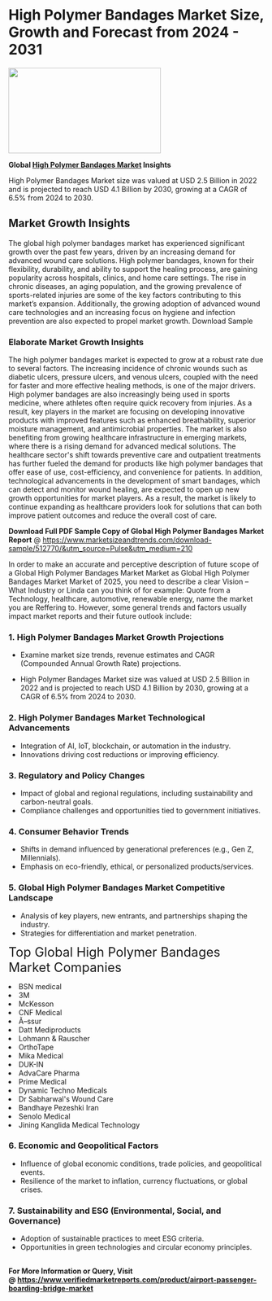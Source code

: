 <H1>High Polymer Bandages Market Size, Growth and Forecast from 2024 - 2031</H1><img class="aligncenter size-medium wp-image-584254" src="https://thirdeyenews.in/wp-content/uploads/2024/09/Global-Market-Research-300x168.jpeg" alt="" width="300" height="168" /><p><strong>Global&nbsp;<a href="https://www.marketsizeandtrends.com/download-sample/512770/&amp;utm_source=Pulse&amp;utm_medium=210">High Polymer Bandages Market</a> Insights</strong></p><p>High Polymer Bandages Market size was valued at USD 2.5 Billion in 2022 and is projected to reach USD 4.1 Billion by 2030, growing at a CAGR of 6.5% from 2024 to 2030.</p><p><h2>Market Growth Insights</h2> The global high polymer bandages market has experienced significant growth over the past few years, driven by an increasing demand for advanced wound care solutions. High polymer bandages, known for their flexibility, durability, and ability to support the healing process, are gaining popularity across hospitals, clinics, and home care settings. The rise in chronic diseases, an aging population, and the growing prevalence of sports-related injuries are some of the key factors contributing to this market’s expansion. Additionally, the growing adoption of advanced wound care technologies and an increasing focus on hygiene and infection prevention are also expected to propel market growth. Download Sample <h3>Elaborate Market Growth Insights</h3> The high polymer bandages market is expected to grow at a robust rate due to several factors. The increasing incidence of chronic wounds such as diabetic ulcers, pressure ulcers, and venous ulcers, coupled with the need for faster and more effective healing methods, is one of the major drivers. High polymer bandages are also increasingly being used in sports medicine, where athletes often require quick recovery from injuries. As a result, key players in the market are focusing on developing innovative products with improved features such as enhanced breathability, superior moisture management, and antimicrobial properties. The market is also benefiting from growing healthcare infrastructure in emerging markets, where there is a rising demand for advanced medical solutions. The healthcare sector's shift towards preventive care and outpatient treatments has further fueled the demand for products like high polymer bandages that offer ease of use, cost-efficiency, and convenience for patients. In addition, technological advancements in the development of smart bandages, which can detect and monitor wound healing, are expected to open up new growth opportunities for market players. As a result, the market is likely to continue expanding as healthcare providers look for solutions that can both improve patient outcomes and reduce the overall cost of care. </p><p><span class=""><strong>Download Full PDF Sample Copy of Global High Polymer Bandages Market Report</strong> @ <a href="https://www.marketsizeandtrends.com/download-sample/512770/&amp;utm_source=Pulse&amp;utm_medium=210" target="_blank">https://www.marketsizeandtrends.com/download-sample/512770/&amp;utm_source=Pulse&amp;utm_medium=210</a></span></p><p>In order to make an accurate and perceptive description of future scope of a Global&nbsp;High Polymer Bandages Market Market as Global&nbsp;High Polymer Bandages Market Market of 2025, you need to describe a clear Vision &ndash; What Industry or Linda can you think of for example: Quote from a Technology, healthcare, automotive, renewable energy, name the market you are Reffering to. However, some general trends and factors usually impact market reports and their future outlook include:</p><h3>1.&nbsp;<strong>High Polymer Bandages Market Growth Projections</strong></h3><ul><li>Examine market size trends, revenue estimates and CAGR (Compounded Annual Growth Rate) projections.</li><li><p>High Polymer Bandages Market size was valued at USD 2.5 Billion in 2022 and is projected to reach USD 4.1 Billion by 2030, growing at a CAGR of 6.5% from 2024 to 2030.</p></li></ul><h3>2.&nbsp;<strong>High Polymer Bandages Market Technological Advancements</strong></h3><ul><li>Integration of AI, IoT, blockchain, or automation in the industry.</li><li>Innovations driving cost reductions or improving efficiency.</li></ul><h3>3.&nbsp;<strong>Regulatory and Policy Changes</strong></h3><ul><li>Impact of global and regional regulations, including sustainability and carbon-neutral goals.</li><li>Compliance challenges and opportunities tied to government initiatives.</li></ul><h3>4.&nbsp;<strong>Consumer Behavior Trends</strong></h3><ul><li>Shifts in demand influenced by generational preferences (e.g., Gen Z, Millennials).</li><li>Emphasis on eco-friendly, ethical, or personalized products/services.</li></ul><h3>5.&nbsp;<strong>Global High Polymer Bandages Market Competitive Landscape</strong></h3><ul><li>Analysis of key players, new entrants, and partnerships shaping the industry.</li><li>Strategies for differentiation and market penetration.</li></ul><p data-pm-slice="1 1 []"><span style="color: inherit; font-family: inherit; font-size: 25px;">Top Global High Polymer Bandages Market Companies</span></p><div class="" data-test-id=""><p><li>BSN medical</li><li> 3M</li><li> McKesson</li><li> CNF Medical</li><li> Ã–ssur</li><li> Datt Mediproducts</li><li> Lohmann & Rauscher</li><li> OrthoTape</li><li> Mika Medical</li><li> DUK-IN</li><li> AdvaCare Pharma</li><li> Prime Medical</li><li> Dynamic Techno Medicals</li><li> Dr Sabharwal's Wound Care</li><li> Bandhaye Pezeshki Iran</li><li> Senolo Medical</li><li> Jining Kanglida Medical Technology</li></p></div><h3>6.&nbsp;<strong>Economic and Geopolitical Factors</strong></h3><ul><li>Influence of global economic conditions, trade policies, and geopolitical events.</li><li>Resilience of the market to inflation, currency fluctuations, or global crises.</li></ul><h3>7.&nbsp;<strong>Sustainability and ESG (Environmental, Social, and Governance)</strong></h3><ul><li>Adoption of sustainable practices to meet ESG criteria.</li><li>Opportunities in green technologies and circular economy principles.</li></ul><h2><strong style="font-size: 14px;">For More Information or Query, Visit @&nbsp;</strong><a style="background-color: #ffffff; font-size: 14px;" href="https://www.marketsizeandtrends.com/report/high-polymer-bandages-market/" target="_blank">https://www.verifiedmarketreports.com/product/airport-passenger-boarding-bridge-market</a></h2>
